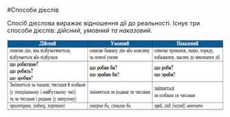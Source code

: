 #Способи дiєслiв

Спосiб дiєслова виражає вiдношення дiї до реальностi. Iснує три способи дiєслiв: <i>дiйсний, умовний та наказовий</i>.

<div class="center">
<img src="../pics/10/5.png" width="800px" class="center"/>
</div>
<br>